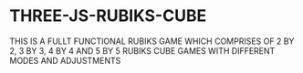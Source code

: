# THREE-JS-RUBIKS-CUBE
THIS IS A FULLT FUNCTIONAL RUBIKS GAME WHICH COMPRISES OF 2 BY 2, 3 BY 3, 4 BY 4 AND 5 BY 5 RUBIKS CUBE GAMES WITH DIFFERENT MODES AND ADJUSTMENTS
